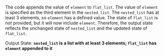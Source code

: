 The code appends the value of `element` to `flat_list`. The value of `element` is specified as the third element in the `nested_list`. The `nested_list` has at least 3 elements, so `element` has a defined value. The state of `flat_list` is not provided, but it will now include `element`. Therefore, the output state reflects the unchanged state of `nested_list` and the updated state of `flat_list`.

Output State: **`nested_list` is a list with at least 3 elements; `flat_list` has `element` appended to it**